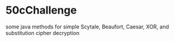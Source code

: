 # 50cChallenge
some java methods for simple Scytale, Beaufort, Caesar, XOR, and substitution cipher decryption
